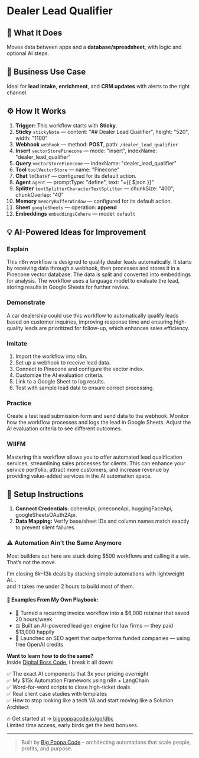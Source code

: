 # Dealer Lead Qualifier
  ## 🚀 What It Does
  Moves data between apps and a **database/spreadsheet**, with logic and optional AI steps.
  
  ## 💼 Business Use Case
  Ideal for **lead intake**, **enrichment**, and **CRM updates** with alerts to the right channel.
  
  ## ⚙️ How It Works
  1. **Trigger:** This workflow starts with **Sticky**.
  2. **Sticky** `stickyNote` — content: "## Dealer Lead Qualifier", height: "520", width: "1100"
3. **Webhook** `webhook` — method: **POST**, path: `/dealer_lead_qualifier`
4. **Insert** `vectorStorePinecone` — mode: "insert", indexName: "dealer_lead_qualifier"
5. **Query** `vectorStorePinecone` — indexName: "dealer_lead_qualifier"
6. **Tool** `toolVectorStore` — name: "Pinecone"
7. **Chat** `lmChatHf` — configured for its default action.
8. **Agent** `agent` — promptType: "define", text: "={{ $json }}"
9. **Splitter** `textSplitterCharacterTextSplitter` — chunkSize: "400", chunkOverlap: "40"
10. **Memory** `memoryBufferWindow` — configured for its default action.
11. **Sheet** `googleSheets` — operation: **append**
12. **Embeddings** `embeddingsCohere` — model: `default`
  
  ## 💡 AI-Powered Ideas for Improvement
  ### Explain
This n8n workflow is designed to qualify dealer leads automatically. It starts by receiving data through a webhook, then processes and stores it in a Pinecone vector database. The data is split and converted into embeddings for analysis. The workflow uses a language model to evaluate the lead, storing results in Google Sheets for further review.

### Demonstrate
A car dealership could use this workflow to automatically qualify leads based on customer inquiries, improving response time and ensuring high-quality leads are prioritized for follow-up, which enhances sales efficiency.

### Imitate
1. Import the workflow into n8n.
2. Set up a webhook to receive lead data.
3. Connect to Pinecone and configure the vector index.
4. Customize the AI evaluation criteria.
5. Link to a Google Sheet to log results.
6. Test with sample lead data to ensure correct processing.

### Practice
Create a test lead submission form and send data to the webhook. Monitor how the workflow processes and logs the lead in Google Sheets. Adjust the AI evaluation criteria to see different outcomes.

### WIIFM
Mastering this workflow allows you to offer automated lead qualification services, streamlining sales processes for clients. This can enhance your service portfolio, attract more customers, and increase revenue by providing value-added services in the AI automation space.
  
  ## 🔧 Setup Instructions
  1. **Connect Credentials:** cohereApi, pineconeApi, huggingFaceApi, googleSheetsOAuth2Api.
2. **Data Mapping:** Verify base/sheet IDs and column names match exactly to prevent silent failures.
  
### ⚠️ Automation Ain’t the Same Anymore

Most builders out here are stuck doing $500 workflows and calling it a win.  
That’s not the move.  

I'm closing $6k–$13k deals by stacking simple automations with lightweight AI...  
and it takes me under 2 hours to build most of them.

#### 🧠 Examples From My Own Playbook:
- 🔁 Turned a recurring invoice workflow into a $6,000 retainer that saved 20 hours/week  
- ⚖️ Built an AI-powered lead gen engine for law firms — they paid $13,000 happily  
- 🚀 Launched an SEO agent that outperforms funded companies — using free OpenAI credits  

**Want to learn how to do the same?**  
Inside [Digital Boss Code](https://bigpoppacode.io/go/dbc), I break it all down:

✅ The exact AI components that 3x your pricing overnight  
✅ My $15k Automation Framework using n8n + LangChain  
✅ Word-for-word scripts to close high-ticket deals  
✅ Real client case studies with templates  
✅ How to stop looking like a tech VA and start moving like a Solution Architect  

🔥 Get started at → [bigpoppacode.io/go/dbc](https://bigpoppacode.io/go/dbc)  
Limited time access, early birds get the best bonuses.

---
> Built by [Big Poppa Code](https://bigpoppacode.io) – architecting automations that scale people, profits, and purpose.
  